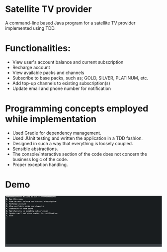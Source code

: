 # Satellite TV provider

A command-line based Java program for a satellite TV provider implemented using TDD.

# Functionalities:
* View user's account balance and current subscription
* Recharge account
* View available packs and channels
* Subscribe to base packs, such as; GOLD, SILVER, PLATINUM, etc.
* Add top-up channels to existing subscription(s)
* Update email and phone number for notification

# Programming concepts employed while implementation
* Used Gradle for dependency management.
* Used JUnit testing and written the application in a TDD fashion.
* Designed in such a way that everything is loosely coupled.
* Sensible abstractions.
* The console/interactive section of the code does not concern the business logic of the code.
* Proper exception handling.

# Demo
![alt text](https://raw.githubusercontent.com/Swapnil-ingle/java_satellite_tv_provider/master/media/gif/SatTVProjectDemo.gif "Demo GIF")
